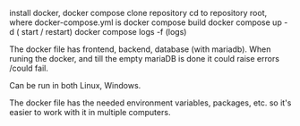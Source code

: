   install docker, docker compose
  clone repository
  cd to repository root, where docker-compose.yml is
  docker compose build
  docker compose up -d   ( start / restart)
  docker compose logs -f (logs)

The docker file has frontend, backend, database (with mariadb).
When runing the docker, and till the empty mariaDB is done it could raise errors /could fail.

Can be run in both Linux, Windows.

The docker file has the needed environment variables, packages, etc. so it's easier to work with it in multiple computers.

